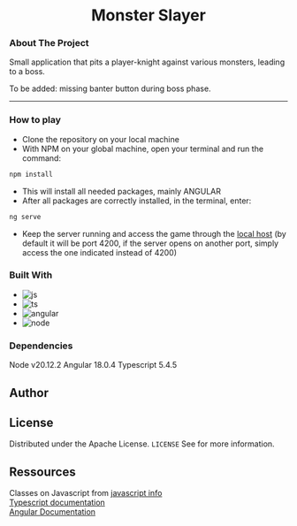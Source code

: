 
<h1 align="center">Monster Slayer</h1>


### About The Project

Small application that pits a player-knight against various monsters, leading to a boss.

To be added: missing banter button during boss phase.

---

### How to play
- Clone the repository on your local machine
- With NPM on your global machine, open your terminal and run the command: 
```bash
npm install
```
- This will install all needed packages, mainly ANGULAR
- After all packages are correctly installed, in the terminal, enter:
```bash
ng serve
```
- Keep the server running and access the game through the [local host](http://localhost:4200/) (by default it will be port 4200, if the server opens on another port, simply access the one indicated instead of 4200)


### Built With

- ![js](https://img.shields.io/badge/JavaScript-323330?style=for-the-badge&logo=javascript&logoColor=F7DF1E)
- ![ts](https://img.shields.io/badge/TypeScript-323330?style=for-the-badge&logo=typescript&logoColor=007acc)
- ![angular](https://img.shields.io/badge/Angular-323330?style=for-the-badge&logo=angular&logoColor=dd1b16)
- ![node](https://img.shields.io/badge/Node_JS-323330?style=for-the-badge&logo=node.js&logoColor=68a063)

### Dependencies

Node v20.12.2
Angular 18.0.4
Typescript 5.4.5

## Author


## License

Distributed under the Apache License. `LICENSE` See for more information.

## Ressources
Classes on Javascript from [javascript info](https://javascript.info/)  
[Typescript documentation](https://www.typescriptlang.org/docs/handbook/intro.html)  
[Angular Documentation](https://angular.dev/)